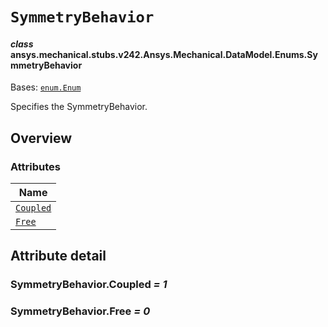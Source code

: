 # `SymmetryBehavior`

<a id="ansys.mechanical.stubs.v242.Ansys.Mechanical.DataModel.Enums.SymmetryBehavior"></a>

#### *class* ansys.mechanical.stubs.v242.Ansys.Mechanical.DataModel.Enums.SymmetryBehavior

Bases: [`enum.Enum`](https://docs.python.org/3/library/enum.html#enum.Enum)

Specifies the SymmetryBehavior.

<!-- !! processed by numpydoc !! -->

<a id="overview"></a>

## Overview

### Attributes

| Name |
| ------------------------------------------------------------------------------------------------------------------ |
| [`Coupled`](#SymmetryBehavior.Coupled) |
| [`Free`](#SymmetryBehavior.Free) |

<a id="attribute-detail"></a>

## Attribute detail

<a id="SymmetryBehavior.Coupled"></a>

### SymmetryBehavior.Coupled *= 1*

<a id="SymmetryBehavior.Free"></a>

### SymmetryBehavior.Free *= 0*



